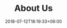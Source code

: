 ---
title: "About Us"
date: 2018-07-12T18:19:33+06:00
heading : "OUR VISION"
description : "Human Collective aspires for India a leadership of people of conscience and calibre in a government that is representative of its diversity, chosen by an informed electorate, to raise a society in which people have justice, opportunity, safety and dignity regardless of caste, class or creed."
expertise_title: "GOALS"
expertise_sectors: ["Public Education", "Research & Analysis", "Legal Interventions", "Public Interventions"]
---